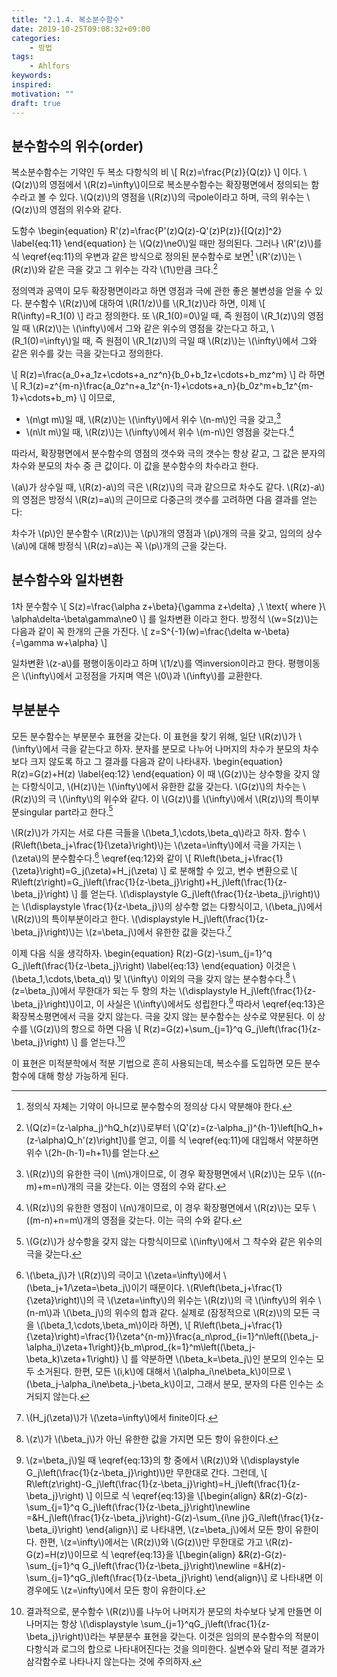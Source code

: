 ```yaml
---
title: "2.1.4. 복소분수함수"
date: 2019-10-25T09:08:32+09:00
categories:
    - 방법
tags:
    - Ahlfors
keywords:
inspired:
motivation: ""
draft: true
---
```


## 분수함수의 위수(order)

복소분수함수는 기약인 두 복소 다항식의 비
\\[
R(z)=\frac{P(z)}{Q(z)}
\\]
이다.
\\(Q(z)\\)의 영점에서 \\(R(z)=\infty\\)이므로 복소분수함수는 확장평면에서 정의되는 함수라고 볼 수 있다.
\\(Q(z)\\)의 영점을 \\(R(z)\\)의 극pole이라고 하며, 극의 위수는 \\(Q(z)\\)의 영점의 위수와 같다.

도함수
\begin{equation}
R'(z)=\frac{P'(z)Q(z)-Q'(z)P(z)}{[Q(z)]^2}
\label{eq:11}
\end{equation}
는 \\(Q(z)\ne0\\)일 때만 정의된다.
그러나 \\(R'(z)\\)를 식 \eqref{eq:11}의 우변과 같은 방식으로 정의된 분수함수로 보면[^ratderiv] \\(R'(z)\\)는 \\(R(z)\\)와 같은 극을 갖고 그 위수는 각각 \\(1\\)만큼 크다.[^rpord]

[^ratderiv]: 정의식 자체는 기약이 아니므로 분수함수의 정의상 다시 약분해야 한다.

[^rpord]: \\(Q(z)=(z-\alpha\_j)^hQ\_h(z)\\)로부터 \\(Q'(z)=(z-\alpha\_j)^{h-1}\left[hQ\_h+(z-\alpha)Q\_h'(z)\right]\\)를 얻고, 이를 식 \eqref{eq:11}에 대입해서 약분하면 위수 \\(2h-(h-1)=h+1\\)를 얻는다.

정의역과 공역이 모두 확장평면이라고 하면 영점과 극에 관한 좋은 불변성을 얻을 수 있다.
분수함수 \\(R(z)\\)에 대하여 \\(R(1/z)\\)를 \\(R\_1(z)\\)라 하면,
이제
\\[
R(\infty)=R\_1(0)
\\]
라고 정의한다.
또 \\(R\_1(0)=0\\)일 때, 즉 원점이 \\(R\_1(z)\\)의 영점일 때 \\(R(z)\\)는 \\(\infty\\)에서 그와 같은 위수의 영점을 갖는다고 하고,
\\(R\_1(0)=\infty\\)일 때, 즉 원점이 \\(R\_1(z)\\)의 극일 때 \\(R(z)\\)는 \\(\infty\\)에서 그와 같은 위수를 갖는 극을 갖는다고 정의한다.

\\[
R(z)=\frac{a\_0+a\_1z+\cdots+a\_nz^n}{b\_0+b\_1z+\cdots+b\_mz^m}
\\]
라 하면
\\[
R\_1(z)=z^{m-n}\frac{a\_0z^n+a\_1z^{n-1}+\cdots+a\_n}{b\_0z^m+b\_1z^{m-1}+\cdots+b\_m}
\\]
이므로,

- \\(n\gt m\\)일 때, \\(R(z)\\)는 \\(\infty\\)에서 위수 \\(n-m\\)인 극을 갖고,[^nzpolonf1]
- \\(n\lt m\\)일 때, \\(R(z)\\)는 \\(\infty\\)에서 위수 \\(m-n\\)인 영점을 갖는다.[^nzpolonf2]

[^nzpolonf1]: \\(R(z)\\)의 유한한 극이 \\(m\\)개이므로, 이 경우 확장평면에서 \\(R(z)\\)는 모두 \\((n-m)+m=n\\)개의 극을 갖는다.
이는 영점의 수와 같다.
[^nzpolonf2]: \\(R(z)\\)의 유한한 영점이 \\(n\\)개이므로, 이 경우 확장평면에서 \\(R(z)\\)는 모두 \\((m-n)+n=m\\)개의 영점을 갖는다.
이는 극의 수와 같다.

따라서, 확장평면에서 분수함수의 영점의 갯수와 극의 갯수는 항상 같고, 그 값은 분자의 차수와 분모의 차수 중 큰 값이다. 이 값을 분수함수의 차수라고 한다.

\\(a\\)가 상수일 때, \\(R(z)-a\\)의 극은 \\(R(z)\\)의 극과 같으므로 차수도 같다. \\(R(z)-a\\)의 영점은 방정식 \\(R(z)=a\\)의 근이므로 다중근의 갯수를 고려하면 다음 결과를 얻는다:

차수가 \\(p\\)인 분수함수 \\(R(z)\\)는 \\(p\\)개의 영점과 \\(p\\)개의 극을 갖고, 임의의 상수 \\(a\\)에 대해 방정식 \\(R(z)=a\\)는 꼭 \\(p\\)개의 근을 갖는다.

## 분수함수와 일차변환

1차 분수함수
\\[
S(z)=\frac{\alpha z+\beta}{\gamma z+\delta}
,\ \text{ where }\ \alpha\delta-\beta\gamma\ne0
\\]
를 일차변환 이라고 한다.
방정식 \\(w=S(z)\\)는 다음과 같이 꼭 한개의 근을 가진다.
\\[
z=S^{-1}(w)=\frac{\delta w-\beta}{=\gamma w+\alpha}
\\]

일차변환 \\(z-a\\)를 평행이동이라고 하며 \\(1/z\\)를 역inversion이라고 한다.
평행이동은 \\(\infty\\)에서 고정점을 가지며 역은 \\(0\\)과 \\(\infty\\)를 교환한다.

## 부분분수

모든 분수함수는 부분분수 표현을 갖는다.
이 표현을 찾기 위해, 일단 \\(R(z)\\)가 \\(\infty\\)에서 극을 같는다고 하자.
분자를 분모로 나누어 나머지의 차수가 분모의 차수보다 크지 않도록 하고 그 결과를 다음과 같이 나타내자.
\begin{equation}
R(z)=G(z)+H(z)
\label{eq:12}
\end{equation}
이 때 \\(G(z)\\)는 상수항을 갖지 않는 다항식이고,
\\(H(z)\\)는 \\(\infty\\)에서 유한한 값을 갖는다.
\\(G(z)\\)의 차수는 \\(R(z)\\)의 극 \\(\infty\\)의 위수와 같다. 이 \\(G(z)\\)를 \\(\infty\\)에서 \\(R(z)\\)의 특이부분singular part라고 한다.[^quotsgl]

[^quotsgl]: \\(G(z)\\)가 상수항을 갖지 않는 다항식이므로 \\(\infty\\)에서 그 착수와 같은 위수의 극을 갖는다.

\\(R(z)\\)가 가지는 서로 다른 극들을 \\(\beta\_1,\cdots,\beta\_q\\)라고 하자.
함수  \\(R\left(\beta\_j+\frac{1}{\zeta}\right)\\)는 \\(\zeta=\infty\\)에서 극을 가지는 \\(\zeta\\)의 분수함수다.[^zetaord]
\eqref{eq:12}와 같이
\\[
R\left(\beta\_j+\frac{1}{\zeta}\right)=G\_j(\zeta)+H\_j(\zeta)
\\]
로 분해할 수 있고, 변수 변환으로
\\[
R\left(z\right)=G\_j\left(\frac{1}{z-\beta\_j}\right)+H\_j\left(\frac{1}{z-\beta\_j}\right)
\\]
를 얻는다.
\\(\displaystyle G\_j\left(\frac{1}{z-\beta\_j}\right)\\)는 \\(\displaystyle \frac{1}{z-\beta\_j}\\)의 상수항 없는 다항식이고, \\(\beta\_j\\)에서 \\(R(z)\\)의 특이부분이라고 한다.
\\(\displaystyle H\_j\left(\frac{1}{z-\beta\_j}\right)\\)는 \\(z=\beta\_j\\)에서 유한한 값을 갖는다.[^hjbeta]

[^zetaord]: \\(\beta\_j\\)가 \\(R(z)\\)의 극이고 \\(\zeta=\infty\\)에서 \\(\beta\_j+1/\zeta=\beta\_j\\)이기 때문이다. \\(R\left(\beta\_j+\frac{1}{\zeta}\right)\\)의 극 \\(\zeta=\infty\\)의 위수는 \\(R(z)\\)의 극 \\(\infty\\)의 위수 \\(n-m\\)과 \\(\beta\_j\\)의 위수의 합과 같다. 실제로 (잠정적으로 \\(R(z)\\)의 모든 극을 \\(\beta\_1,\cdots,\beta\_m\\)이라 하면),
\\[
R\left(\beta\_j+\frac{1}{\zeta}\right)=\frac{1}{\zeta^{n-m}}\frac{a\_n\prod\_{i=1}^n\left((\beta\_j-\alpha\_i)\zeta+1\right)}{b\_m\prod\_{k=1}^m\left((\beta\_j-\beta\_k)\zeta+1\right)}
\\]
를 약분하면 \\(\beta\_k=\beta\_j\\)인 분모의 인수는 모두 소거된다.
한편, 모든 \\(i,k\\)에 대해서 \\(\alpha\_i\ne\beta\_k\\)이므로
\\(\beta\_j-\alpha\_i\ne\beta\_j-\beta\_k\\)이고, 그래서 분모, 분자의 다른 인수는 소거되지 않는다.

[^hjbeta]: \\(H\_j(\zeta)\\)가 \\(\zeta=\infty\\)에서 finite이다.

이제 다음 식을 생각하자.
\begin{equation}
R(z)-G(z)-\sum\_{j=1}^q G\_j\left(\frac{1}{z-\beta\_j}\right)
\label{eq:13}
\end{equation}
이것은 \\(\beta\_1,\cdots,\beta\_q\\) 및 \\(\infty\\) 이외의 극을 갖지 않는 분수함수다.[^uqpole]
\\(z=\beta\_j\\)에서 무한대가 되는 두 항의 차는 \\(\displaystyle H\_j\left(\frac{1}{z-\beta\_j}\right)\\)이고, 이 사실은 \\(\infty\\)에서도 성립한다.[^betajdiff]
따라서 \eqref{eq:13}은 확장복소평면에서 극을 갖지 않는다.
극을 갖지 않는 분수함수는 상수로 약분된다.
이 상수를 \\(G(z)\\)의 항으로 하면 다음
\\[
R(z)=G(z)+\sum\_{j=1}^q G\_j\left(\frac{1}{z-\beta\_j}\right)
\\]
를 얻는다.[^ptfrac]

[^uqpole]: \\(z\\)가 \\(\beta\_j\\)가 아닌 유한한 값을 가지면 모든 항이 유한이다.

[^betajdiff]: \\(z=\beta\_j\\)일 때 \eqref{eq:13}의 항 중에서 \\(R(z)\\)와 \\(\displaystyle G\_j\left(\frac{1}{z-\beta\_j}\right)\\)만 무한대로 간다. 그런데,
\\[
R\left(z\right)-G\_j\left(\frac{1}{z-\beta\_j}\right)=H\_j\left(\frac{1}{z-\beta\_j}\right)
\\]
이므로 식 \eqref{eq:13}을
\\[\begin{align}
&R(z)-G(z)-\sum\_{j=1}^q G\_j\left(\frac{1}{z-\beta\_j}\right)\newline
=&H\_j\left(\frac{1}{z-\beta\_j}\right)-G(z)-\sum\_{i\ne j}G\_i\left(\frac{1}{z-\beta\_i}\right)
\end{align}\\]
로 나타내면, \\(z=\beta\_j\\)에서 모든 항이 유한이다.
한편, \\(z=\infty\\)에서는 \\(R(z)\\)와 \\(G(z)\\)만 무한대로 가고 \\(R(z)-G(z)=H(z)\\)이므로
식 \eqref{eq:13}을
\\[\begin{align}
&R(z)-G(z)-\sum\_{j=1}^q G\_j\left(\frac{1}{z-\beta\_j}\right)\newline
=&H(z)-\sum\_{j=1}^qG\_j\left(\frac{1}{z-\beta\_j}\right)
\end{align}\\]
로 나타내면 이 경우에도 \\(z=\infty\\)에서 모든 항이 유한이다.

[^ptfrac]: 결과적으로, 분수함수 \\(R(z)\\)를 나누어 나머지가 분모의 차수보다 낮게 만들면 이 나머지는 항상 \\(\displaystyle \sum\_{j=1}^qG\_j\left(\frac{1}{z-\beta\_j}\right)\\)라는 부분분수 표현을 갖는다. 이것은 임의의 분수함수의 적분이 다항식과 로그의 합으로 나타내어진다는 것을 의미한다. 실변수와 달리 적분 결과가 삼각함수로 나타나지 않는다는 것에 주의하자.

이 표현은 미적분학에서 적분 기법으로 흔히 사용되는데, 복소수를 도입하면 모든 분수함수에 대해 항상 가능하게 된다.
